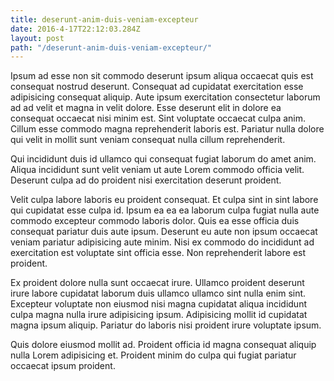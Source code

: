 ```yaml
---
title: deserunt-anim-duis-veniam-excepteur
date: 2016-4-17T22:12:03.284Z
layout: post
path: "/deserunt-anim-duis-veniam-excepteur/"
---
```


Ipsum ad esse non sit commodo deserunt ipsum aliqua occaecat quis est consequat nostrud deserunt. Consequat ad cupidatat exercitation esse adipisicing consequat aliquip. Aute ipsum exercitation consectetur laborum ad ad velit et magna in velit dolore. Esse deserunt elit in dolore ea consequat occaecat nisi minim est. Sint voluptate occaecat culpa anim. Cillum esse commodo magna reprehenderit laboris est. Pariatur nulla dolore qui velit in mollit sunt veniam consequat nulla cillum reprehenderit.

Qui incididunt duis id ullamco qui consequat fugiat laborum do amet anim. Aliqua incididunt sunt velit veniam ut aute Lorem commodo officia velit. Deserunt culpa ad do proident nisi exercitation deserunt proident.

Velit culpa labore laboris eu proident consequat. Et culpa sint in sint labore qui cupidatat esse culpa id. Ipsum ea ea ea laborum culpa fugiat nulla aute commodo excepteur commodo laboris dolor. Quis ea esse officia duis consequat pariatur duis aute ipsum. Deserunt eu aute non ipsum occaecat veniam pariatur adipisicing aute minim. Nisi ex commodo do incididunt ad exercitation est voluptate sint officia esse. Non reprehenderit labore est proident.

Ex proident dolore nulla sunt occaecat irure. Ullamco proident deserunt irure labore cupidatat laborum duis ullamco ullamco sint nulla enim sint. Excepteur voluptate non eiusmod nisi magna cupidatat aliqua incididunt culpa magna nulla irure adipisicing ipsum. Adipisicing mollit id cupidatat magna ipsum aliquip. Pariatur do laboris nisi proident irure voluptate ipsum.

Quis dolore eiusmod mollit ad. Proident officia id magna consequat aliquip nulla Lorem adipisicing et. Proident minim do culpa qui fugiat pariatur occaecat ipsum proident.